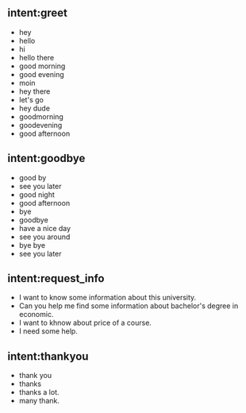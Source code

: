 ## intent:greet
- hey
- hello
- hi
- hello there
- good morning
- good evening
- moin
- hey there
- let's go
- hey dude
- goodmorning
- goodevening
- good afternoon

## intent:goodbye
- good by
- see you later
- good night
- good afternoon
- bye
- goodbye
- have a nice day
- see you around
- bye bye
- see you later

## intent:request_info
- I want to know some information about this university.
- Can you help me find some information about bachelor's degree in economic.
- I want to khnow about price of a course.
- I need some help.

## intent:thankyou
- thank you
- thanks
- thanks a lot.
- many thank.

